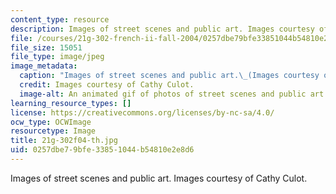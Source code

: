 ```yaml
---
content_type: resource
description: Images of street scenes and public art. Images courtesy of Cathy Culot.
file: /courses/21g-302-french-ii-fall-2004/0257dbe79bfe33851044b54810e2e8d6_21g-302f04-th.jpg
file_size: 15051
file_type: image/jpeg
image_metadata:
  caption: "Images of street scenes and public art.\_(Images courtesy of Cathy Culot.)"
  credit: Images courtesy of Cathy Culot.
  image-alt: An animated gif of photos of street scenes and public art.
learning_resource_types: []
license: https://creativecommons.org/licenses/by-nc-sa/4.0/
ocw_type: OCWImage
resourcetype: Image
title: 21g-302f04-th.jpg
uid: 0257dbe7-9bfe-3385-1044-b54810e2e8d6
---
```

Images of street scenes and public art. Images courtesy of Cathy Culot.